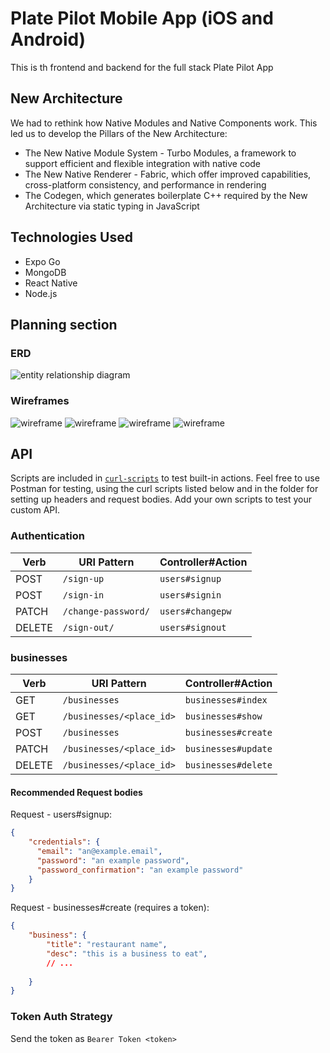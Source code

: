 #  Plate Pilot Mobile App (iOS and Android)

This is th frontend and backend for the full stack Plate Pilot App

## New Architecture

We had to rethink how Native Modules and Native Components work. This led us to develop the Pillars of the New Architecture:

- The New Native Module System - Turbo Modules, a framework to support efficient and flexible integration with native code
- The New Native Renderer - Fabric, which offer improved capabilities, cross-platform consistency, and performance in rendering
- The Codegen, which generates boilerplate C++ required by the New Architecture via static typing in JavaScript

## Technologies Used

- Expo Go
- MongoDB
- React Native
- Node.js


## Planning section


### ERD

<img src="./assets/erd.png" alt="entity relationship diagram">

### Wireframes

<img src="./assets/wireframe1.png" alt="wireframe">
<img src="./assets/wireframe2.png" alt="wireframe">
<img src="./assets/wireframe3.png" alt="wireframe">
<img src="./assets/wireframe4.png" alt="wireframe">


## API

Scripts are included in [`curl-scripts`](curl-scripts) to test built-in actions. Feel free to use Postman for testing, using the curl scripts listed below and in the folder for setting up headers and request bodies.
Add your own scripts to test your custom API.

### Authentication

| Verb   | URI Pattern            | Controller#Action |
|--------|------------------------|-------------------|
| POST   | `/sign-up`             | `users#signup`    |
| POST   | `/sign-in`             | `users#signin`    |
| PATCH  | `/change-password/` | `users#changepw`  |
| DELETE | `/sign-out/`        | `users#signout`   |

### businesses

| Verb   | URI Pattern            | Controller#Action |
|--------|------------------------|-------------------|
| GET   | `/businesses`             | `businesses#index`    |
| GET   | `/businesses/<place_id>`    | `businesses#show`    |
| POST   | `/businesses`             | `businesses#create`    |
| PATCH  | `/businesses/<place_id>` | `businesses#update`  |
| DELETE | `/businesses/<place_id>`        | `businesses#delete`   |



#### Recommended Request bodies

Request - users#signup:

```json
{
    "credentials": {
      "email": "an@example.email",
      "password": "an example password",
      "password_confirmation": "an example password"
    }
}
```

Request - businesses#create (requires a token):

```json
{
    "business": {
        "title": "restaurant name",
        "desc": "this is a business to eat",
        // ...
        
    }
}
```

### Token Auth Strategy

Send the token as `Bearer Token <token>`